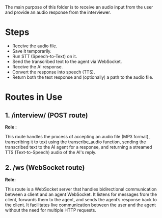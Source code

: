 The main purpose of this folder is to receive an audio input from the user and provide an audio response from the interviewer.

# Steps

- Receive the audio file.
- Save it temporarily.
- Run STT (Speech-to-Text) on it.
- Send the transcribed text to the agent via WebSocket.
- Receive the AI response.
- Convert the response into speech (TTS).
- Return both the text response and (optionally) a path to the audio file.

# Routes in Use

## 1. /interview/ (POST route)

**Role :**

This route handles the process of accepting an audio file (MP3 format), transcribing it to text using the transcribe_audio function, sending the transcribed text to the AI agent for a response, and returning a streamed TTS (Text-to-Speech) audio of the AI's reply.

## 2. /ws (WebSocket route)

**Role:**

This route is a WebSocket server that handles bidirectional communication between a client and an agent WebSocket. It listens for messages from the client, forwards them to the agent, and sends the agent’s response back to the client. 
It facilitates live communication between the user and the agent without the need for multiple HTTP requests.

